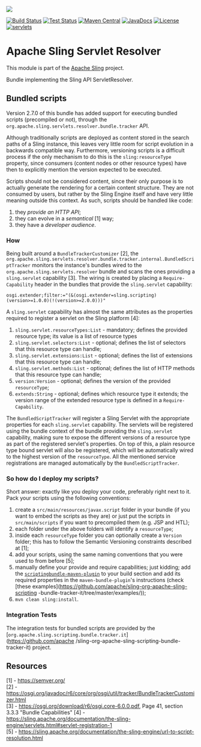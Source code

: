 [<img src="https://sling.apache.org/res/logos/sling.png"/>](https://sling.apache.org)

 [![Build Status](https://builds.apache.org/buildStatus/icon?job=Sling/sling-org-apache-sling-servlets-resolver/master)](https://builds.apache.org/job/Sling/job/sling-org-apache-sling-servlets-resolver/job/master) [![Test Status](https://img.shields.io/jenkins/t/https/builds.apache.org/job/Sling/job/sling-org-apache-sling-servlets-resolver/job/master.svg)](https://builds.apache.org/job/Sling/job/sling-org-apache-sling-servlets-resolver/job/master/test_results_analyzer/) [![Maven Central](https://maven-badges.herokuapp.com/maven-central/org.apache.sling/org.apache.sling.servlets.resolver/badge.svg)](https://search.maven.org/#search%7Cga%7C1%7Cg%3A%22org.apache.sling%22%20a%3A%22org.apache.sling.servlets.resolver%22) [![JavaDocs](https://www.javadoc.io/badge/org.apache.sling/org.apache.sling.servlets.resolver.svg)](https://www.javadoc.io/doc/org.apache.sling/org.apache.sling.servlets.resolver) [![License](https://img.shields.io/badge/License-Apache%202.0-blue.svg)](https://www.apache.org/licenses/LICENSE-2.0) [![servlets](https://sling.apache.org/badges/group-servlets.svg)](https://github.com/apache/sling-aggregator/blob/master/docs/groups/servlets.md)

# Apache Sling Servlet Resolver

This module is part of the [Apache Sling](https://sling.apache.org) project.

Bundle implementing the Sling API ServletResolver.

## Bundled scripts
Version 2.7.0 of this bundle has added support for executing bundled scripts (precompiled or not), through the
`org.apache.sling.servlets.resolver.bundle.tracker` API.

Although traditionally scripts are deployed as content stored in the search paths of a Sling instance, this leaves very little
room for script evolution in a backwards compatible way. Furthermore, versioning scripts is a difficult process if the only
mechanism to do this is the `sling:resourceType` property, since consumers (content nodes or other resource types) have then to
explicitly mention the version expected to be executed.

Scripts should not be considered content, since their only purpose is to actually generate the rendering for a certain content
structure. They are not consumed by users, but rather by the Sling Engine itself and have very little meaning outside this
context. As such, scripts should be handled like code:

  1. they _provide an HTTP API_;
  2. they can evolve in a _semantical_ [1] way;
  3. they have a _developer audience_.

### How
Being built around a `BundleTrackerCustomizer` [2], the `org.apache.sling.servlets.resolver.bundle.tracker.internal.BundledScriptTracker`
monitors the instance's bundles wired to the `org.apache.sling.servlets.resolver` bundle and scans the ones providing a `sling.servlet`
capability [3]. The wiring is created by placing a `Require-Capability` header in the bundles that provide the `sling.servlet` capability:

```
osgi.extender;filter:="(&(osgi.extender=sling.scripting)(version>=1.0.0)(!(version>=2.0.0)))"
```

A `sling.servlet` capability has almost the same attributes as the properties required to register a servlet on the Sling platform [4]:

  1. `sling.servlet.resourceTypes:List` - mandatory; defines the provided resource type; its value is a list of resource types
  2. `sling.servlet.selectors:List` - optional; defines the list of selectors that this resource type can handle;
  3. `sling.servlet.extensions:List` - optional; defines the list of extensions that this resource type can handle;
  4. `sling.servlet.methods:List` - optional; defines the list of HTTP methods that this resource type can handle;
  5. `version:Version` - optional; defines the version of the provided `resourceType`;
  6. `extends:String` - optional; defines which resource type it extends; the version range of the extended resource type is defined in a
    `Require-Capability`.

The `BundledScriptTracker` will register a Sling Servlet with the appropriate properties for each `sling.servlet` capability. The
servlets will be registered using the bundle context of the bundle providing the `sling.servlet` capability, making
sure to expose the different versions of a resource type as part of the registered servlet's properties. On top of this, a plain resource
type bound servlet will also be registered, which will be automatically wired to the highest version of the `resourceType`. All the
mentioned service registrations are managed automatically by the `BundledScriptTracker`.

### So how do I deploy my scripts?
Short answer: exactly like you deploy your code, preferably right next to it. Pack your scripts using the following conventions:

  1. create a `src/main/resources/javax.script` folder in your bundle (if you want to embed the scripts as they are) or just put the
   scripts in `src/main/scripts` if you want to precompiled them (e.g. JSP and HTL);
  2. each folder under the above folders will identify a `resourceType`;
  3. inside each `resourceType` folder you can optionally create a `Version` folder; this has to follow the Semantic Versioning
   constraints described at [1];
  4. add your scripts, using the same naming conventions that you were used to from before [5];
  5. manually define your provide and require capabilities; just kidding; add the
  [`scriptingbundle-maven-plugin`](https://github.com/apache/sling-scriptingbundle-maven-plugin) to your build section and add its required
  properties in the `maven-bundle-plugin`'s instructions (check [these examples](https://github.com/apache/sling-org-apache-sling-scripting
  -bundle-tracker-it/tree/master/examples/));
  6. `mvn clean sling:install`.

### Integration Tests

The integration tests for bundled scripts are provided by the [`org.apache.sling.scripting.bundle.tracker.it`](https://github.com/apache
/sling-org-apache-sling-scripting-bundle-tracker-it) project.

## Resources
[1] - https://semver.org/  
[2] - https://osgi.org/javadoc/r6/core/org/osgi/util/tracker/BundleTrackerCustomizer.html  
[3] - https://osgi.org/download/r6/osgi.core-6.0.0.pdf, Page 41, section 3.3.3 "Bundle Capabilities"
[4] - https://sling.apache.org/documentation/the-sling-engine/servlets.html#servlet-registration-1  
[5] - https://sling.apache.org/documentation/the-sling-engine/url-to-script-resolution.html
